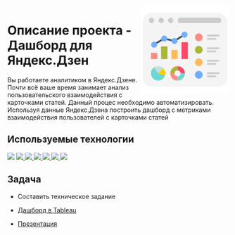 <img src="dashboard.png" width=200 align="right"/>

# Описание проекта - Дашборд для Яндекс.Дзен

Вы работаете аналитиком в Яндекс.Дзене. Почти всё ваше время занимает анализ пользовательского взаимодействия с карточками статей. Данный процес необходимо автоматизировать.
Используя данные Яндекс.Дзена построить дашборд с метриками взаимодействия пользователей с карточками статей

## Используемые технологии
<div align="left">
<a href="https://www.python.org" target="_blank"><img src="https://img.shields.io/badge/Python-3776AB?style=for-the-badge&logo=Python&logoColor=white"/></a>
<a href="https://pandas.pydata.org" target="_blank"><img src="https://img.shields.io/badge/Pandas-150458?style=for-the-badge&logo=pandas&logoColor=white"/>
</a>
<a href=# target="_blank"><img src="https://img.shields.io/badge/Seaborn-047DA3?style=for-the-badge&logo=Codeforces&logoColor=white"/>
</a>
<a href="https://matplotlib.org/" target="_blank"><img src="https://img.shields.io/badge/Matplotlib-19A974?style=for-the-badge&logo=Codeforces&logoColor=white"/>
</a>
<a href="https://plotly.com/python" target="_blank"><img src="https://img.shields.io/badge/Plotly-3F4F75?style=for-the-badge&logo=Plotly&logoColor=white"/>
</a>
<a href="https://mkt.tableau.com" target="_blank"><img src="https://img.shields.io/badge/Tableau-97627?style=for-the-badge&logo=Tableau&logoColor=white"/>
</a>
<a href="https://jupyter.org" target="_blank"><img src="https://img.shields.io/badge/Jupyter-F37626?style=for-the-badge&logo=Jupyter&logoColor=white"/>
</a>
</div> 

## Задача
- Составить техническое задание

- [Дашборд в Tableau](https://public.tableau.com/app/profile/valerieagadzhanova/viz/DashboardProject_16707763798030/Dashboard1)

- [Презентация](https://github.com/ValerieAgadzhanova/yandex_praktikum_projects/blob/b049925fffe10f55e77db9383a1099094e16ede3/Dashboard%20for%20Yandex.Zen/%D0%AF%D0%BD%D0%B4%D0%B5%D0%BA%D1%81.%D0%94%D0%B7%D0%B5%D0%BD.pdf)



